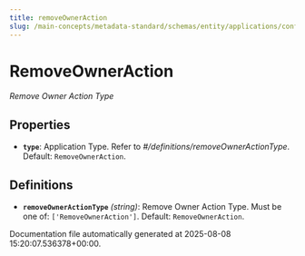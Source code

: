 ```yaml
---
title: removeOwnerAction
slug: /main-concepts/metadata-standard/schemas/entity/applications/configuration/external/automator/removeowneraction
---
```


# RemoveOwnerAction

*Remove Owner Action Type*

## Properties

- **`type`**: Application Type. Refer to *#/definitions/removeOwnerActionType*. Default: `RemoveOwnerAction`.
## Definitions

- **`removeOwnerActionType`** *(string)*: Remove Owner Action Type. Must be one of: `['RemoveOwnerAction']`. Default: `RemoveOwnerAction`.


Documentation file automatically generated at 2025-08-08 15:20:07.536378+00:00.
